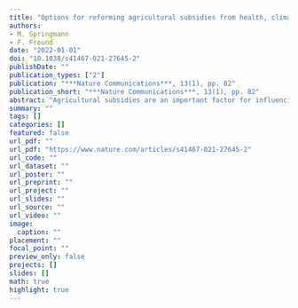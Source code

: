 ```yaml
---
title: "Options for reforming agricultural subsidies from health, climate, and economic perspectives"
authors: 
- M. Springmann
- F. Freund
date: "2022-01-01"
doi: "10.1038/s41467-021-27645-2"
publishDate: ""
publication_types: ["2"]
publication: "***Nature Communications***, 13(1), pp. 82"
publication_short: "***Nature Communications***, 13(1), pp. 82"
abstract: "Agricultural subsidies are an important factor for influencing food production and therefore part of a food system that is seen as neither healthy nor sustainable. Here we analyse options for reforming agricultural subsidies in line with health and climate-change objectives on one side, and economic objectives on the other. Using an integrated modelling framework including economic, environmental, and health assessments, we find that on a global scale several reform options could lead to reductions in greenhouse gas emissions and improvements in population health without reductions in economic welfare. Those include a repurposing of up to half of agricultural subsidies to support the production of foods with beneficial health and environmental characteristics, including fruits, vegetables, and other horticultural products, and combining such repurposing with a more equal distribution of subsidy payments globally. The findings suggest that reforming agricultural subsidy schemes based on health and climate-change objectives can be economically feasible and contribute to transitions towards healthy and sustainable food systems."
summary: ""
tags: []
categories: []
featured: false
url_pdf: ""
url_pdf: "https://www.nature.com/articles/s41467-021-27645-2"
url_code: ""
url_dataset: ""
url_poster: ""
url_preprint: ""
url_project: ""
url_slides: ""
url_source: ""
url_video: ""
image: 
  caption: ""
placement: ""
focal_point: ""
preview_only: false
projects: []
slides: []
math: true
highlight: true
---
```

